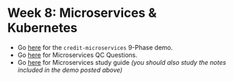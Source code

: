 # Week 8: Microservices & Kubernetes

- Go [here](https://github.com/210823-Enterprise/demos/tree/main/week8/credit-microservices) for the `credit-microservices` 9-Phase demo.
- Go [here](https://github.com/210823-Enterprise/demos/blob/main/week8/qc-questions.md) for Microservices QC Questions.
- Go [here](https://github.com/210823-Enterprise/demos/blob/main/week8/study-guide.md) for Microservices study guide *(you should also study the notes included in the demo posted above)*
